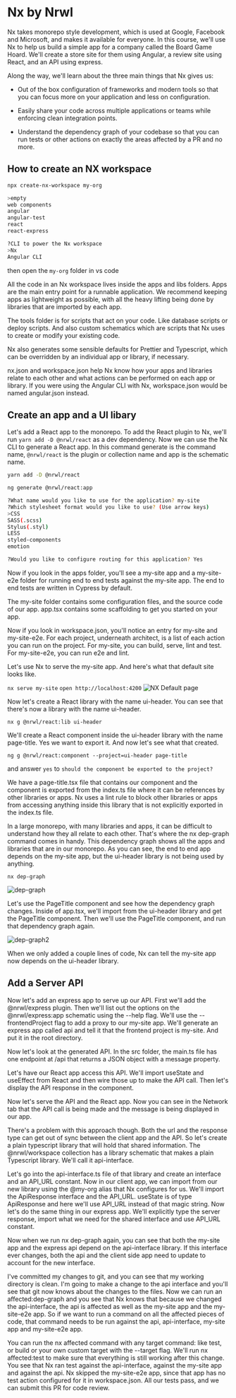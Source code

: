 
# Nx by Nrwl


Nx takes monorepo style development, which is used at Google, Facebook and Microsoft, and makes it available for everyone. In this course, we'll use Nx to help us build a simple app for a company called the Board Game Hoard. We'll create a store site for them using Angular, a review site using React, and an API using express.



Along the way, we'll learn about the three main things that Nx gives us:

- Out of the box configuration of frameworks and modern tools so that you can focus more on your application and less on configuration.

- Easily share your code across multiple applications or teams while enforcing clean integration points.

- Understand the dependency graph of your codebase so that you can run tests or other actions on exactly the areas affected by a PR and no more.
## How to create an NX workspace

```bash
npx create-nx-workspace my-org

>empty
web components
angular
angular-test
react
react-express

?CLI to power the Nx workspace
>Nx
Angular CLI
```
then open the `my-org` folder in vs code


All the code in an Nx workspace lives inside the apps and libs folders. Apps are the main entry point for a runnable application. We recommend keeping apps as lightweight as possible, with all the heavy lifting being done by libraries that are imported by each app.



The tools folder is for scripts that act on your code. Like database scripts or deploy scripts. And also custom schematics which are scripts that Nx uses to create or modify your existing code.



Nx also generates some sensible defaults for Prettier and Typescript, which can be overridden by an individual app or library, if necessary.



nx.json and workspace.json help Nx know how your apps and libraries relate to each other and what actions can be performed on each app or library. If you were using the Angular CLI with Nx, workspace.json would be named angular.json instead.

## Create an app and a UI libary

Let's add a React app to the monorepo. To add the React plugin to Nx, we'll run `yarn add -D @nrwl/react` as a dev dependency. Now we can use the Nx CLI to generate a React app. In this command generate is the command name, `@nrwl/react` is the plugin or collection name and app is the schematic name.

```bash
yarn add -D @nrwl/react
```

```bash
ng generate @nrwl/react:app

?What name would you like to use for the application? my-site
?Which stylesheet format would you like to use? (Use arrow keys)
>CSS
SASS(.scss)
Stylus(.styl)
LESS
styled-components
emotion

?Would you like to configure routing for this application? Yes
```


Now if you look in the apps folder, you'll see a my-site app and a my-site-e2e folder for running end to end tests against the my-site app. The end to end tests are written in Cypress by default.



The my-site folder contains some configuration files, and the source code of our app. app.tsx contains some scaffolding to get you started on your app.



Now if you look in workspace.json, you'll notice an entry for my-site and my-site-e2e. For each project, underneath architect, is a list of each action you can run on the project. For my-site, you can build, serve, lint and test. For my-site-e2e, you can run e2e and lint.



Let's use Nx to serve the my-site app. And here's what that default site looks like.

`nx serve my-site`
`open http://localhost:4200`
![NX Default page](https://i.ibb.co/2c9CYF0/Nx-Default.png)



Now let's create a React library with the name ui-header. You can see that there's now a library with the name ui-header.

`nx g @nrwl/react:lib ui-header`

We'll create a React component inside the ui-header library with the name page-title. Yes we want to export it. And now let's see what that created.

`ng g @nrwl/react:component --project=ui-header page-title`

and answer `yes` to `should the component be exported to the project?`

We have a page-title.tsx file that contains our component and the component is exported from the index.ts file where it can be references by other libraries or apps. Nx uses a lint rule to block other libraries or apps from accessing anything inside this library that is not explicitly exported in the index.ts file.



In a large monorepo, with many libraries and apps, it can be difficult to understand how they all relate to each other. That's where the nx dep-graph command comes in handy. This dependency graph shows all the apps and libraries that are in our monorepo. As you can see, the end to end app depends on the my-site app, but the ui-header library is not being used by anything.

`nx dep-graph`

![dep-graph](https://i.ibb.co/d2rCN9f/dep-graph.png)

Let's use the PageTitle component and see how the dependency graph changes. Inside of app.tsx, we'll import from the ui-header library and get the PageTitle component. Then we'll use the PageTitle component, and run that dependency graph again.

![dep-graph2](https://i.ibb.co/N2WSqp3/dep-graph-2.png)

When we only added a couple lines of code, Nx can tell the my-site app now depends on the ui-header library.

## Add a Server API
Now let's add an express app to serve up our API. First we'll add the @nrwl/express plugin. Then we'll list out the options on the @nrwl/express:app schematic using the --help flag. We'll use the --frontendProject flag to add a proxy to our my-site app. We'll generate an express app called api and tell it that the frontend project is my-site. And put it in the root directory.



Now let's look at the generated API. In the src folder, the main.ts file has one endpoint at /api that returns a JSON object with a message property.



Let's have our React app access this API. We'll import useState and useEffect from React and then wire those up to make the API call. Then let's display the API response in the component.



Now let's serve the API and the React app. Now you can see in the Network tab that the API call is being made and the message is being displayed in our app.



There's a problem with this approach though. Both the url and the response type can get out of sync between the client app and the API. So let's create a plain typescript library that will hold that shared information. The @nrwl/workspace collection has a library schematic that makes a plain Typescript library. We'll call it api-interface.



Let's go into the api-interface.ts file of that library and create an interface and an API_URL constant. Now in our client app, we can import from our new library using the @my-org alias that Nx configures for us. We'll import the ApiResponse interface and the API_URL. useState is of type ApiResponse and here we'll use API_URL instead of that magic string. Now let's do the same thing in our express app. We'll explicitly type the server response, import what we need for the shared interface and use API_URL constant.



Now when we run nx dep-graph again, you can see that both the my-site app and the express api depend on the api-interface library. If this interface ever changes, both the api and the client side app need to update to account for the new interface.



I've committed my changes to git, and you can see that my working directory is clean. I'm going to make a change to the api interface and you'll see that git now knows about the changes to the files. Now we can run an affected:dep-graph and you see that Nx knows that because we changed the api-interface, the api is affected as well as the my-site app and the my-site-e2e app. So if we want to run a command on all the affected pieces of code, that command needs to be run against the api, api-interface, my-site app and my-site-e2e app.



You can run the nx affected command with any target command: like test, or build or your own custom target with the --target flag. We'll run nx affected:test to make sure that everything is still working after this change. You see that Nx ran test against the api-interface, against the my-site app and against the api. Nx skipped the my-site-e2e app, since that app has no test action configured for it in workspace.json. All our tests pass, and we can submit this PR for code review.